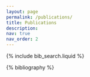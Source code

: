 ```yaml
---
layout: page
permalink: /publications/
title: Publications
description: 
nav: true
nav_order: 2
---
```


<!-- _pages/publications.md -->

<!-- Bibsearch Feature -->

<!-- {% include bib_search.liquid %}-->
{% include bib_search.liquid %}

<div class="publications">

{% bibliography %}

</div>
